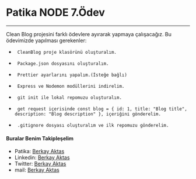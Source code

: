 #  Patika NODE 7.Ödev
***

Clean Blog projesini farklı ödevlere ayırarak yapmaya çalışacağız. Bu ödevimizde yapılması gerekenler:



*      CleanBlog proje klasörünü oluşturalım.
*      Package.json dosyasını oluşturalım.
*      Prettier ayarlarını yapalım.(İsteğe bağlı)
*      Express ve Nodemon modüllerini indirelim.
*      git init ile lokal repomuzu oluşturalım.
*      get request içerisinde const blog = { id: 1, title: "Blog title", description: "Blog description" }, içeriğini gönderelim.
*      .gitignore dosyası oluşturalım ve ilk repomuzu gönderelim.




#### Buralar Benim Takipleşelim

* Patika: [Berkay Aktas](https://app.patika.dev/hberkayaktas)
* Linkedin: [Berkay Aktas](https://www.linkedin.com/in/hberkayaktas/)
* Twitter: [Berkay Aktas](https://twitter.com/hberkayaktas)
* mail: [Berkay Aktaş](mailto:hberkayaktas@gmail.com)
